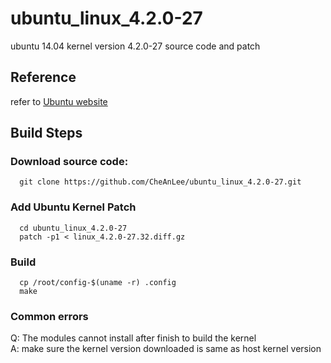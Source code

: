 # ubuntu_linux_4.2.0-27
ubuntu 14.04 kernel version 4.2.0-27 source code and patch

## Reference
refer to [Ubuntu website](https://launchpad.net/ubuntu/+source/linux/4.2.0-27.32)

## Build Steps
### Download source code:
```shell
  git clone https://github.com/CheAnLee/ubuntu_linux_4.2.0-27.git
```
### Add Ubuntu Kernel Patch
```shell
  cd ubuntu_linux_4.2.0-27
  patch -p1 < linux_4.2.0-27.32.diff.gz
  ```
### Build
``` shell
  cp /root/config-$(uname -r) .config
  make
```
### Common errors
Q: The modules cannot install after finish to build the kernel</br>
A: make sure the kernel version downloaded is same as host kernel version
